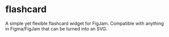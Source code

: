# flashcard
 A simple yet flexible flashcard widget for FigJam. Compatible with anything in Figma/FigJam that can be turned into an SVG.
